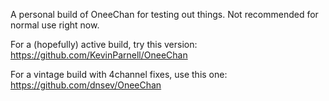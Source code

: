A personal build of OneeChan for testing out things. Not recommended for normal use right now.

For a (hopefully) active build, try this version: https://github.com/KevinParnell/OneeChan

For a vintage build with 4channel fixes, use this one: https://github.com/dnsev/OneeChan
